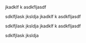 jkadklf k
asdkfljasdf



sdklfjlask
jksldja
jkadklf k
asdkfljasdf



sdklfjlask
jksldja
jkadklf k
asdkfljasdf



sdklfjlask
jksldja

